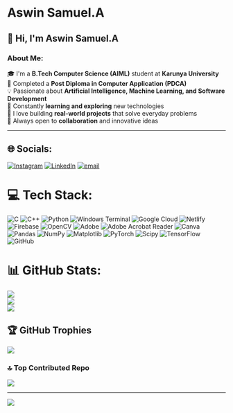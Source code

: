 # Aswin Samuel.A

## 👋 Hi, I'm Aswin Samuel.A

### About Me:

🎓 I'm a **B.Tech Computer Science (AIML)** student at **Karunya University**  
📜 Completed a **Post Diploma in Computer Application (PDCA)**  
💡 Passionate about **Artificial Intelligence, Machine Learning, and Software Development**  
🌱 Constantly **learning and exploring** new technologies  
🚀 I love building **real-world projects** that solve everyday problems  
🤝 Always open to **collaboration** and innovative ideas  

---


## 🌐 Socials:
[![Instagram](https://img.shields.io/badge/Instagram-%23E4405F.svg?logo=Instagram&logoColor=white)](https://instagram.com/aswin_samuel__) [![LinkedIn](https://img.shields.io/badge/LinkedIn-%230077B5.svg?logo=linkedin&logoColor=white)](https://linkedin.com/in/aswinsamuel) [![email](https://img.shields.io/badge/Email-D14836?logo=gmail&logoColor=white)](mailto:aswinsamuelofficial@gmail.com) 

# 💻 Tech Stack:
![C](https://img.shields.io/badge/c-%2300599C.svg?style=for-the-badge&logo=c&logoColor=white) ![C++](https://img.shields.io/badge/c++-%2300599C.svg?style=for-the-badge&logo=c%2B%2B&logoColor=white) ![Python](https://img.shields.io/badge/python-3670A0?style=for-the-badge&logo=python&logoColor=ffdd54) ![Windows Terminal](https://img.shields.io/badge/Windows%20Terminal-%234D4D4D.svg?style=for-the-badge&logo=windows-terminal&logoColor=white) ![Google Cloud](https://img.shields.io/badge/GoogleCloud-%234285F4.svg?style=for-the-badge&logo=google-cloud&logoColor=white) ![Netlify](https://img.shields.io/badge/netlify-%23000000.svg?style=for-the-badge&logo=netlify&logoColor=#00C7B7) ![Firebase](https://img.shields.io/badge/firebase-%23039BE5.svg?style=for-the-badge&logo=firebase) ![OpenCV](https://img.shields.io/badge/opencv-%23white.svg?style=for-the-badge&logo=opencv&logoColor=white) ![Adobe](https://img.shields.io/badge/adobe-%23FF0000.svg?style=for-the-badge&logo=adobe&logoColor=white) ![Adobe Acrobat Reader](https://img.shields.io/badge/Adobe%20Acrobat%20Reader-EC1C24.svg?style=for-the-badge&logo=Adobe%20Acrobat%20Reader&logoColor=white) ![Canva](https://img.shields.io/badge/Canva-%2300C4CC.svg?style=for-the-badge&logo=Canva&logoColor=white) ![Pandas](https://img.shields.io/badge/pandas-%23150458.svg?style=for-the-badge&logo=pandas&logoColor=white) ![NumPy](https://img.shields.io/badge/numpy-%23013243.svg?style=for-the-badge&logo=numpy&logoColor=white) ![Matplotlib](https://img.shields.io/badge/Matplotlib-%23ffffff.svg?style=for-the-badge&logo=Matplotlib&logoColor=black) ![PyTorch](https://img.shields.io/badge/PyTorch-%23EE4C2C.svg?style=for-the-badge&logo=PyTorch&logoColor=white) ![Scipy](https://img.shields.io/badge/SciPy-%230C55A5.svg?style=for-the-badge&logo=scipy&logoColor=%white) ![TensorFlow](https://img.shields.io/badge/TensorFlow-%23FF6F00.svg?style=for-the-badge&logo=TensorFlow&logoColor=white) ![GitHub](https://img.shields.io/badge/github-%23121011.svg?style=for-the-badge&logo=github&logoColor=white)
# 📊 GitHub Stats:
![](https://github-readme-stats.vercel.app/api?username=aswinsamuel-codes&theme=dark&hide_border=false&include_all_commits=false&count_private=false)<br/>
![](https://nirzak-streak-stats.vercel.app/?user=aswinsamuel-codes&theme=dark&hide_border=false)<br/>
![](https://github-readme-stats.vercel.app/api/top-langs/?username=aswinsamuel-codes&theme=dark&hide_border=false&include_all_commits=false&count_private=false&layout=compact)

## 🏆 GitHub Trophies
![](https://github-profile-trophy.vercel.app/?username=aswinsamuel-codes&theme=gruvbox&no-frame=false&no-bg=true&margin-w=4)

### 🔝 Top Contributed Repo
![](https://github-contributor-stats.vercel.app/api?username=aswinsamuel-codes&limit=5&theme=dark&combine_all_yearly_contributions=true)

---
[![](https://visitcount.itsvg.in/api?id=aswinsamuel-codes&icon=8&color=5)](https://visitcount.itsvg.in)

<!-- Proudly created with GPRM ( https://gprm.itsvg.in ) -->